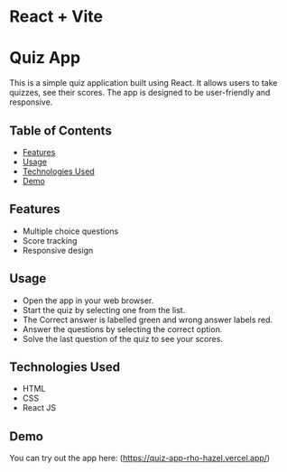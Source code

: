 # React + Vite
# Quiz App

This is a simple quiz application built using React. It allows users to take quizzes, see their scores. The app is designed to be user-friendly and responsive.

## Table of Contents

- [Features](#features)
- [Usage](#usage)
- [Technologies Used](#technologies-used)
- [Demo](#demo)

## Features

- Multiple choice questions
- Score tracking
- Responsive design


## Usage

- Open the app in your web browser.
- Start the quiz by selecting one from the list.
- The Correct answer is labelled green and wrong answer labels red.
- Answer the questions by selecting the correct option.
- Solve the last question of the quiz to see your scores.

## Technologies Used

- HTML
- CSS
- React JS

## Demo

You can try out the app here: (https://quiz-app-rho-hazel.vercel.app/)  
